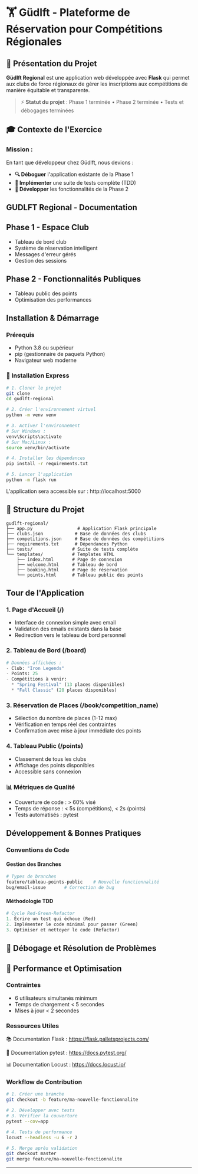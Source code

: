 # 🏋️ Güdlft - Plateforme de Réservation pour Compétitions Régionales

## 🎯 Présentation du Projet

**Güdlft Regional** est une application web développée avec **Flask** qui permet aux clubs de force régionaux de gérer les inscriptions aux compétitions de manière équitable et transparente.

> ⚡ **Statut du projet** : Phase 1 terminée • Phase 2 terminée • Tests et débogages terminées

## 🎓 Contexte de l'Exercice

### Mission :
En tant que développeur chez Güdlft, nous devions :
- **🔍 Déboguer** l'application existante de la Phase 1
- **🧪 Implémenter** une suite de tests complète (TDD)
- **🚀 Développer** les fonctionnalités de la Phase 2

## GUDLFT Regional - Documentation

## Phase 1 - Espace Club 

- Tableau de bord club
- Système de réservation intelligent
- Messages d'erreur gérés
- Gestion des sessions

## Phase 2 - Fonctionnalités Publiques

- Tableau public des points
- Optimisation des performances

## Installation & Démarrage

### Prérequis

- Python 3.8 ou supérieur
- pip (gestionnaire de paquets Python)
- Navigateur web moderne

### 🚀 Installation Express

```bash
# 1. Cloner le projet
git clone 
cd gudlft-regional

# 2. Créer l'environnement virtuel
python -m venv venv

# 3. Activer l'environnement
# Sur Windows :
venv\Scripts\activate
# Sur Mac/Linux :
source venv/bin/activate

# 4. Installer les dépendances
pip install -r requirements.txt

# 5. Lancer l'application
python -m flask run
```

L'application sera accessible sur : http://localhost:5000

## 📁 Structure du Projet

```text
gudlft-regional/
├── app.py                 # Application Flask principale
├── clubs.json            # Base de données des clubs
├── competitions.json     # Base de données des compétitions
├── requirements.txt      # Dépendances Python
├── tests/               # Suite de tests complète
└── templates/           # Templates HTML
    ├── index.html       # Page de connexion
    ├── welcome.html     # Tableau de bord
    ├── booking.html     # Page de réservation
    └── points.html      # Tableau public des points
```

## Tour de l'Application

### 1. Page d'Accueil (/)

- Interface de connexion simple avec email
- Validation des emails existants dans la base
- Redirection vers le tableau de bord personnel

### 2. Tableau de Bord (/board)

```python
# Données affichées :
- Club: "Iron Legends"
- Points: 25
- Compétitions à venir:
  * "Spring Festival" (13 places disponibles)
  * "Fall Classic" (20 places disponibles)
```

### 3. Réservation de Places (/book/competition_name)

- Sélection du nombre de places (1-12 max)
- Vérification en temps réel des contraintes
- Confirmation avec mise à jour immédiate des points

### 4. Tableau Public (/points)

- Classement de tous les clubs
- Affichage des points disponibles
- Accessible sans connexion

### 📊 Métriques de Qualité

- Couverture de code : > 60% visé
- Temps de réponse : < 5s (compétitions), < 2s (points)
- Tests automatisés : pytest 

## Développement & Bonnes Pratiques

###  Conventions de Code

#### Gestion des Branches

```bash
# Types de branches
feature/tableau-points-public    # Nouvelle fonctionnalité
bug/email-issue       # Correction de bug
```

#### Méthodologie TDD

```python
# Cycle Red-Green-Refactor
1. Écrire un test qui échoue (Red)
2. Implémenter le code minimal pour passer (Green)  
3. Optimiser et nettoyer le code (Refactor)
```

## 🐛 Débogage et Résolution de Problèmes

## 🚀 Performance et Optimisation

### Contraintes

- 6 utilisateurs simultanés minimum
- Temps de chargement < 5 secondes
- Mises à jour < 2 secondes

### Ressources Utiles

📚 Documentation Flask : https://flask.palletsprojects.com/

🧪 Documentation pytest : https://docs.pytest.org/

📊 Documentation Locust : https://docs.locust.io/

### Workflow de Contribution

```bash
# 1. Créer une branche
git checkout -b feature/ma-nouvelle-fonctionnalite

# 2. Développer avec tests
# 3. Vérifier la couverture
pytest --cov=app

# 4. Tests de performance
locust --headless -u 6 -r 2

# 5. Merge après validation
git checkout master
git merge feature/ma-nouvelle-fonctionnalite
```

---

